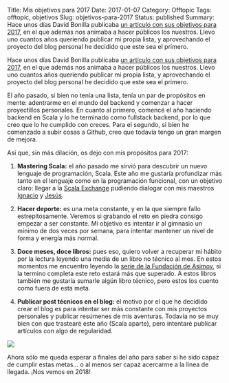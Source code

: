 Title: Mis objetivos para 2017
Date: 2017-01-07
Category: Offtopic
Tags: offtopic, objetivos
Slug: objetivos-para-2017
Status: published
Summary: Hace unos días David Bonilla publicaba [un artículo con sus objetivos para 2017](http://www.bonillaware.com/objetivos-para-2017), en el que además nos animaba a hacer públicos los nuestros. Llevo uno cuantos años queriendo publicar mi propia lista, y aprovechando el proyecto del blog personal he decidido que este sea el primero.

Hace unos días David Bonilla publicaba [un artículo con sus objetivos para 2017](http://www.bonillaware.com/objetivos-para-2017), en el que además nos animaba a hacer públicos los nuestros. Llevo uno cuantos años queriendo publicar mi propia lista, y aprovechando el proyecto del blog personal he decidido que este sea el primero.

El año pasado, si bien no tenía una lista, tenía un par de propósitos en mente: adentrarme en el mundo del backend y comenzar a hacer proyectillos personales. En cuanto al primero, comencé el año haciendo backend en Scala y lo he terminado como fullstack backend, por lo que creo que lo he cumplido con creces. Para el segundo, si bien he comenzado a subir cosas a Github, creo que todavía tengo un gran margen de mejora.

Así que, sin más dilación, os dejo con mis propósitos para 2017:

1. **Mastering Scala:** el año pasado me sirvió para descubrir un nuevo lenguaje de programación, Scala. Este año me gustaría profundizar más tanto en el lenguaje como en la programación funcional, con un objetivo claro: llegar a la [Scala Exchange](https://skillsmatter.com/conferences/8784-scala-exchange-2017) pudiendo dialogar con mis maestros [Ignacio](https://twitter.com/pirikun) y [Jesús](https://twitter.com/JesusMtnezBH).

2. **Hacer deporte:** es una meta constante, y en la que siempre fallo estrepitosamente. Veremos si grabando el reto en piedra consigo empezar a ser constante. Mi objetivo es intentar ir al gimnasio un mínimo de dos veces por semana, para intentar mantener un nivel de forma y energía más normal.

3. **Doce meses, doce libros:** pues eso, quiero volver a recuperar mi hábito por la lectura leyendo una media de un libro no técnico al mes. En estos momentos me encuentro leyendo la [serie de la Fundación de Asimov](https://es.wikipedia.org/wiki/Serie_de_la_Fundaci%C3%B3n), si la termino completa este reto estará más que superado. A estos libros también me gustaría sumarle algún libro técnico, pero estos los cuento como fuera de esta meta.

4. **Publicar post técnicos en el blog:** el motivo por el que he decidido crear el blog es para intentar ser más constante con mis proyectos personales y publicar resúmenes de mis aventuras. Todavía no se muy bien con que trastearé este año (Scala aparte), pero intentaré publicar artículos con algo de regularidad.

<img style="display: block; margin-left: auto; margin-right: auto" src="http://i.giphy.com/eNweOH3UEi33a.gif">

Ahora sólo me queda esperar a finales del año para saber si he sido capaz de cumplir estas metas... o al menos ser capaz acercarme a la línea de llegada. ¡Nos vemos en 2018!

